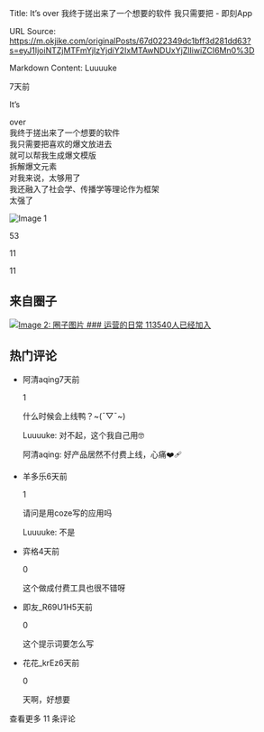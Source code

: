 Title: It’s over 我终于搓出来了一个想要的软件 我只需要把 - 即刻App

URL Source: https://m.okjike.com/originalPosts/67d022349dc1bff3d281dd63?s=eyJ1IjoiNTZjMTFmYjIzYjdiY2IxMTAwNDUxYjZlIiwiZCI6Mn0%3D

Markdown Content:
Luuuuke

7天前

It’s

over  
我终于搓出来了一个想要的软件  
我只需要把喜欢的爆文放进去  
就可以帮我生成爆文模版  
拆解爆文元素  
对我来说，太够用了  
我还融入了社会学、传播学等理论作为框架  
太强了

![Image 1](https://cdnv2.ruguoapp.com/FkqUNq8zxh1WAbiGJ69hrFZzYH4Ev3.png?imageMogr2/auto-orient/thumbnail/1500x2000%3E)

53

11

11

来自圈子
----

[![Image 2: 圈子图片](https://cdnv2.ruguoapp.com/FiA_br4bHNQlhHnu0txNLLZii_-C.png?imageMogr2/auto-orient/heic-exif/1/format/jpeg/thumbnail/120x120%3E) ### 运营的日常 113540人已经加入](https://m.okjike.com/topics/5ab9c9ed2ca389001ba1feb5)

热门评论
----

*   阿清aqing7天前
    
    1
    
    什么时候会上线鸭？~(¯▽¯~)
    
    Luuuuke: 对不起，这个我自己用🤓
    
    阿清aqing: 好产品居然不付费上线，心痛❤️‍🩹
    
*   羊多乐6天前
    
    1
    
    请问是用coze写的应用吗
    
    Luuuuke: 不是
    
*   弈格4天前
    
    0
    
    这个做成付费工具也很不错呀
    
*   即友\_R69U1H5天前
    
    0
    
    这个提示词要怎么写
    
*   花花\_krEz6天前
    
    0
    
    天啊，好想要
    

查看更多 11 条评论
